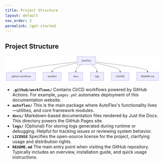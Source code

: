 ```yaml
---
title: Project Structure
layout: default
nav_order: 3
permalink: /get-started
---
```


## Project Structure

![Project Structure1](..\assets\structure1.png)

- **`.github/workflows/`**
   Contains CI/CD workflows powered by GitHub Actions. For example, `pages.yml` automates deployment of this documentation website.
- **`autoflex/`**
   This is the main package where AutoFlex's functionality lives—utilities, and core framework modules.
- **`docs/`**
   Markdown-based documentation files rendered by Just the Docs. This directory powers the GitHub Pages site. 
- **`logs/`**
   (Optional) For storing logs generated during runtime or debugging. Helpful for tracking issues or reviewing system behavior.
- **`LICENSE`**
   Specifies the open-source license for the project, clarifying usage and distribution rights.
- **`README.md`**
   The main entry point when visiting the GitHub repository. Typically includes an overview, installation guide, and quick usage instructions.
